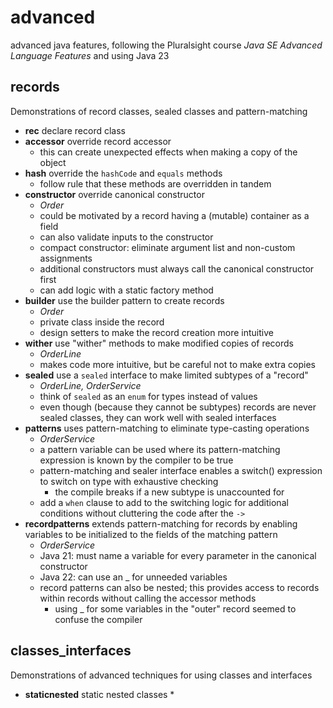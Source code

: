 # advanced
advanced java features, following the Pluralsight course *Java SE Advanced Language Features* and using Java 23

## records
Demonstrations of record classes, sealed classes and pattern-matching

* **rec** declare record class
* **accessor** override record accessor
	* this can create unexpected effects when making a copy of the object
* **hash** override the `hashCode` and `equals` methods
	* follow rule that these methods are overridden in tandem
* **constructor** override canonical constructor
	* *Order*
	* could be motivated by a record having a (mutable) container as a field
	* can also validate inputs to the constructor
	* compact constructor: eliminate argument list and non-custom assignments
	* additional constructors must always call the canonical constructor first
	* can add logic with a static factory method
* **builder** use the builder pattern to create records
	* *Order*
	* private class inside the record
	* design setters to make the record creation more intuitive
* **wither** use "wither" methods to make modified copies of records
	* *OrderLine*
	* makes code more intuitive, but be careful not to make extra copies
* **sealed** use a `sealed` interface to make limited subtypes of a "record"
	* *OrderLine, OrderService*
	* think of `sealed` as an `enum` for types instead of values
	* even though (because they cannot be subtypes) records are never sealed classes, they can work well with sealed interfaces
* **patterns** uses pattern-matching to eliminate type-casting operations
	* *OrderService*
	* a pattern variable can be used where its pattern-matching expression is known by the compiler to be true
	* pattern-matching and sealer interface enables a switch() expression to switch on type with exhaustive checking
		* the compile breaks if a new subtype is unaccounted for
	* add a `when` clause to add to the switching logic for additional conditions without cluttering the code after the `->`
* **recordpatterns** extends pattern-matching for records by enabling variables to be initialized to the fields of the matching pattern
	* *OrderService*
	* Java 21: must name a variable for every parameter in the canonical constructor
	* Java 22: can use an _ for unneeded variables
	* record patterns can also be nested; this provides access to records within records without calling the accessor methods
		* using _ for some variables in the "outer" record seemed to confuse the compiler

## classes_interfaces
Demonstrations of advanced techniques for using classes and interfaces

* **staticnested** static nested classes
	* 


